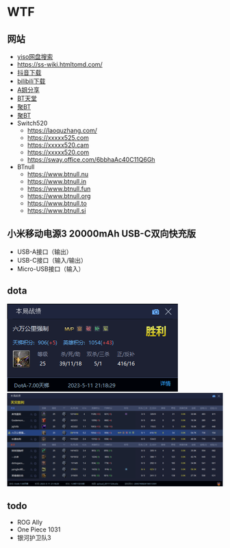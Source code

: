 # WTF

## 网站

- [yiso网盘搜索](https://yiso.fun/)
- https://ss-wiki.htmltomd.com/
- [抖音下载](https://ouotool.com/)
- [bilibili下载](https://bilibili.iiilab.com/)
- [A姐分享](https://www.ahhhhfs.com/)
- [BT天堂](https://xn--bt-yq5cy8rerbq21h.com)
- [聚BT](https://1jubt.xyz/)
- [聚BT](https://1jubt.top//)
- Switch520
  - https://laoquzhang.com/
  - https://xxxxx525.com
  - https://xxxxx520.cam
  - https://xxxxx520.com
  - https://sway.office.com/6bbhaAc40C11Q6Gh
- BTnull
  - https://www.btnull.nu
  - https://www.btnull.in
  - https://www.btnull.fun
  - https://www.btnull.org
  - https://www.btnull.to
  - https://www.btnull.si

## 小米移动电源3 20000mAh USB-C双向快充版

- USB-A接口（输出）
- USB-C接口（输入/输出）
- Micro-USB接口（输入）

## dota

![dota](./dota-thumbnail.png)
![dota table](./dota-detail-list.png)

## todo

- ROG Ally
- One Piece 1031
- 银河护卫队3
